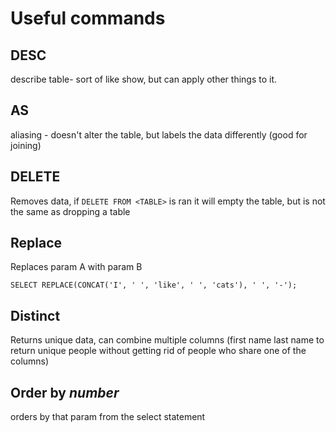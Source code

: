 # Useful commands

## DESC

describe table- sort of like show, but can apply other things to it.

## AS

aliasing - doesn't alter the table, but labels the data differently (good for joining)

## DELETE

Removes data, if `DELETE FROM <TABLE>` is ran it will empty the table, but is not the same as dropping a table

## Replace

Replaces param A with param B

`SELECT REPLACE(CONCAT('I', ' ', 'like', ' ', 'cats'), ' ', '-');`

## Distinct

Returns unique data, can combine multiple columns (first name last name to return unique people without getting rid of people who share one of the columns)

## Order by *number*

orders by that param from the select statement
